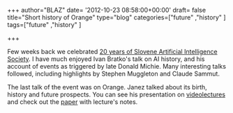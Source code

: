 +++
author="BLAZ"
date= '2012-10-23 08:58:00+00:00'
draft= false
title="Short history of Orange"
type="blog"
categories=["future" ,"history" ]
tags=["future" ,"history" ]

+++

Few weeks back we celebrated [20 years of Slovene Artificial Intelligence Society](http://ailab.ijs.si/dunja/TuringSLAIS-2012/). I have much enjoyed Ivan Bratko's talk on AI history, and his account of events as triggered by late Donald Michie. Many interesting talks followed, including highlights by Stephen Muggleton and Claude Sammut.

The last talk of the event was on Orange. Janez talked about its birth, history and future prospects. You can see his presentation on [videolectures](http://videolectures.net/is2012_demsar_orange/) and check out the [paper](http://ailab.ijs.si/dunja/TuringSLAIS-2012/Papers/Demsar_Orange.pdf) with lecture's notes.
